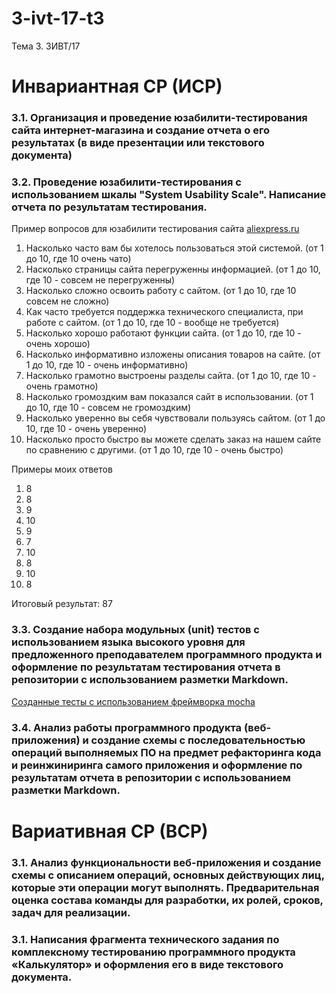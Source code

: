 # 3-ivt-17-t3
Тема 3. 3ИВТ/17

# Инвариантная СР (ИСР)

### 3.1. Организация и проведение юзабилити-тестирования сайта интернет-магазина и создание отчета о его результатах (в виде презентации или текстового документа)

### 3.2. Проведение юзабилити-тестирования с использованием шкалы "System Usability Scale". Написание отчета по результатам тестирования.

Пример вопросов для юзабилити тестирования сайта [aliexpress.ru](aliexpress.ru)

1. Насколько часто вам бы хотелось пользоваться этой системой. (от 1 до 10, где 10 очень чато)
1. Насколько страницы сайта перегруженны информацией. (от 1 до 10, где 10 - совсем не перегруженны)
1. Насколько сложно освоить работу с сайтом. (от 1 до 10, где 10 совсем не сложно)
1. Как часто требуется поддержка технического специалиста, при работе с сайтом. (от 1 до 10, где 10 - вообще не требуется)
1. Насколько хорошо работают функции сайта. (от 1 до 10, где 10 - очень хорошо)
1. Насколько информативно изложены описания товаров на сайте. (от 1 до 10, где 10 - очень информативно)
1. Насколько грамотно выстроены разделы сайта. (от 1 до 10, где 10 - очень грамотно)
1. Насколько громоздким вам показался сайт в использовании. (от 1 до 10, где 10 - совсем не громоздким)
1. Насколько уверенно вы себя чувствовали пользуясь сайтом. (от 1 до 10, где 10 - очень уверенно)
1. Насколько просто быстро вы можете сделать заказ на нашем сайте по сравнению с другими. (от 1 до 10, где 10 - очень быстро)

Примеры моих ответов

1. 8
1. 8
1. 9
1. 10
1. 9
1. 7
1. 10
1. 8
1. 10
1. 8

Итоговый результат: 87


### 3.3. Создание набора модульных (unit) тестов с использованием языка высокого уровня для предложенного преподавателем программного продукта и оформление по результатам тестирования отчета в репозитории с использованием разметки Markdown.

[Созданные тесты с использованием фреймворка mocha](testing/)

### 3.4.  Анализ работы программного продукта (веб-приложения) и создание схемы с последовательностью операций выполняемых ПО на предмет рефакторинга кода и реинжиниринга самого приложения и оформление по результатам отчета в репозитории с использованием разметки Markdown.

# Вариативная СР (ВСР)

### 3.1. Анализ функциональности веб-приложения и создание схемы с описанием операций, основных действующих лиц, которые эти операции могут выполнять. Предварительная оценка состава команды для разработки, их ролей, сроков, задач для реализации.

### 3.1. Написания фрагмента технического задания по комплексному тестированию программного продукта «Калькулятор» и оформления его в виде текстового документа.
